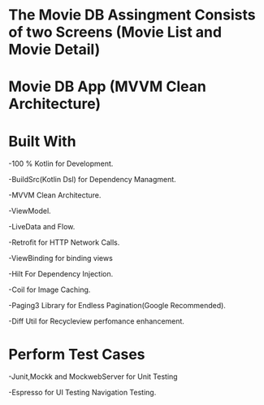 # The Movie DB Assingment Consists of two Screens (Movie List and Movie Detail)

# Movie DB App (MVVM Clean Architecture)
# Built With

-100 % Kotlin for Development.

-BuildSrc(Kotlin Dsl) for Dependency Managment.

-MVVM Clean Architecture.

-ViewModel.

-LiveData and Flow.

-Retrofit for HTTP Network Calls.

-ViewBinding for binding views

-Hilt For Dependency Injection.

-Coil for Image Caching.

-Paging3 Library for Endless Pagination(Google Recommended).

-Diff Util for Recycleview perfomance enhancement.

# Perform Test Cases

-Junit,Mockk and MockwebServer for Unit Testing

-Espresso for UI Testing Navigation Testing.
